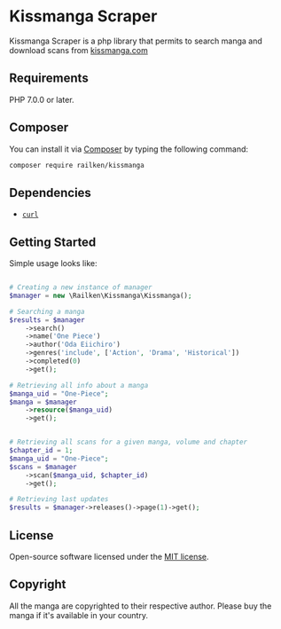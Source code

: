 # Kissmanga Scraper

Kissmanga Scraper is a php library that permits to search manga and download scans from [kissmanga.com](http://kissmanga.com/)

## Requirements

PHP 7.0.0 or later.

## Composer

You can install it via [Composer](https://getcomposer.org/) by typing the following command:

```bash
composer require railken/kissmanga
```


## Dependencies

- [`curl`](https://secure.php.net/manual/en/book.curl.php)


## Getting Started

Simple usage looks like:

```php

# Creating a new instance of manager
$manager = new \Railken\Kissmanga\Kissmanga();

# Searching a manga
$results = $manager
    ->search()
    ->name('One Piece')
    ->author('Oda Eiichiro')
    ->genres('include', ['Action', 'Drama', 'Historical'])
    ->completed(0)
    ->get();

# Retrieving all info about a manga
$manga_uid = "One-Piece";
$manga = $manager
	->resource($manga_uid)
	->get();


# Retrieving all scans for a given manga, volume and chapter
$chapter_id = 1;
$manga_uid = "One-Piece";
$scans = $manager
	->scan($manga_uid, $chapter_id)
	->get();

# Retrieving last updates 
$results = $manager->releases()->page(1)->get();

```


## License

Open-source software licensed under the [MIT license](https://opensource.org/licenses/MIT).

## Copyright

All the manga are copyrighted to their respective author. Please buy the manga if it's available in your country.